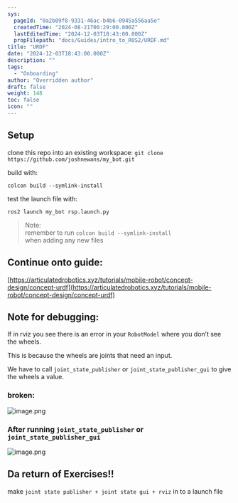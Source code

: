 ```yaml
---
sys:
  pageId: "0a2b09f8-9331-46ac-b4b6-0945a556aa5e"
  createdTime: "2024-08-21T00:29:00.000Z"
  lastEditedTime: "2024-12-03T18:43:00.000Z"
  propFilepath: "docs/Guides/intro_to_ROS2/URDF.md"
title: "URDF"
date: "2024-12-03T18:43:00.000Z"
description: ""
tags:
  - "Onboarding"
author: "Overridden author"
draft: false
weight: 148
toc: false
icon: ""
---
```


## Setup

clone this repo into an existing workspace:
`git clone https://github.com/joshnewans/my_bot.git`

build with:

`colcon build --symlink-install`

test the launch file with:

`ros2 launch my_bot rsp.launch.py`

> Note:  
> remember to run `colcon build --symlink-install`  
> when adding any new files

## Continue onto guide:

[https://articulatedrobotics.xyz/tutorials/mobile-robot/concept-design/concept-urdf](https://articulatedrobotics.xyz/tutorials/mobile-robot/concept-design/concept-urdf)

## Note for debugging:

If in rviz you see there is an error in your `RobotModel` where you don’t see the wheels.

This is because the wheels are joints that need an input. 

We have to call `joint_state_publisher` or `joint_state_publisher_gui` to give the wheels a value.

### broken:

![image.png](https://prod-files-secure.s3.us-west-2.amazonaws.com/d518164a-d88e-44d1-a4ee-3adb3bd8bce0/96a1d089-1f17-4dbf-8563-f2aef56a4d37/image.png?X-Amz-Algorithm=AWS4-HMAC-SHA256&X-Amz-Content-Sha256=UNSIGNED-PAYLOAD&X-Amz-Credential=ASIAZI2LB466YPDOI6XQ%2F20250214%2Fus-west-2%2Fs3%2Faws4_request&X-Amz-Date=20250214T200832Z&X-Amz-Expires=3600&X-Amz-Security-Token=IQoJb3JpZ2luX2VjEAwaCXVzLXdlc3QtMiJIMEYCIQCo92gDDDV5g1Y4U4ob7DwBI9aJBZfdpwDJyrJawE0AuQIhAIfkxegqMJCJj%2FdA8VUo0gE0P4o%2BpSvTXsu3CPUcys2YKv8DCDUQABoMNjM3NDIzMTgzODA1IgweA9GaGscrrWDFQO8q3AOukFSuq%2BUOQr8hWIdI2fEdbQ6AKBolKPGM00Li8ZxDhGJp%2FV2S%2FsjoFfOK%2FqhT5c1ZKITx4qzEhOlowLE1pKl66vG4rmK1M800Hmx9tz6SG%2FDCzUg1ksCvuwHqw1TEgHPwNOVaxcWKW8Mp4E1%2BJF%2FusA27ny0ZmK6YLdA4Mnv%2BFLe%2BTrM1IXJXycv0GeViQ0ZyS5W%2FKTUCXyllsGu8RZxpGNDmqgVTcNIkLdxbJ8vDKakf%2FyE8SSHC%2FGeLdCD7kKLSPmtP0D5yLTaenoFmIF0E6L3gaxsn7t1L63vhAEDCFBTEZCUAo11RanNPfMIYsofRdk5qwT%2FLlJYcKKYGhr7oEvMh4vqHsG0ckfUlxVvITB8p91bUmF32LfXL8%2Fim9b%2B3TWS3h5MXKklC8jF5TjXqUhrbUBaWk5O2PGFDCXqgiI926aAS0mTTfN%2F1WT0CpaYnmiKdrMY1D8PDKLwiXQ1zRjxHfFmd2QURc%2FT6oedkog4u7%2BFgL9AM8R8nRlaZyivQ81yXZC0MnqHJyRFx5%2B3gVlu3RhhvqYiJwpvWJgjhD342NOQqJfdRPPwoX6JL7EGojrm2AuGsDhEr9ifiHWCoSOvgpZoxAC4K7tyYsRxTjj2UJbDEH%2B%2BUPdpaXjC1tb69BjqkAdzMadQv3I8eoIHu5%2BWlvEDn210TpFhYFu4%2Ferd7Ls1JNX0tudJp%2FoTOBnur19ud6aV4jmxDlScDpuBpzVnewUYTX3Q2u8kS8C%2FaLh7Qd7Bo11T3ebL3BVKMavcWeiIkkbXEyamTjVa4pYp%2B%2BLAi3EmGFSzjXOEFZmxL%2B8rrzrZWohwjbB4z8e%2FfBCY9KDCq4ibvhM1mHQ5wO7kQzBY4N23WicYI&X-Amz-Signature=b033992598e4e12ad185e609e80f74da8c493d959027f35debfcd1bc240f39db&X-Amz-SignedHeaders=host&x-id=GetObject)

### After running `joint_state_publisher` or `joint_state_publisher_gui`

![image.png](https://prod-files-secure.s3.us-west-2.amazonaws.com/d518164a-d88e-44d1-a4ee-3adb3bd8bce0/130c99c7-1b0b-4031-9953-844fc3950ff4/image.png?X-Amz-Algorithm=AWS4-HMAC-SHA256&X-Amz-Content-Sha256=UNSIGNED-PAYLOAD&X-Amz-Credential=ASIAZI2LB466YPDOI6XQ%2F20250214%2Fus-west-2%2Fs3%2Faws4_request&X-Amz-Date=20250214T200832Z&X-Amz-Expires=3600&X-Amz-Security-Token=IQoJb3JpZ2luX2VjEAwaCXVzLXdlc3QtMiJIMEYCIQCo92gDDDV5g1Y4U4ob7DwBI9aJBZfdpwDJyrJawE0AuQIhAIfkxegqMJCJj%2FdA8VUo0gE0P4o%2BpSvTXsu3CPUcys2YKv8DCDUQABoMNjM3NDIzMTgzODA1IgweA9GaGscrrWDFQO8q3AOukFSuq%2BUOQr8hWIdI2fEdbQ6AKBolKPGM00Li8ZxDhGJp%2FV2S%2FsjoFfOK%2FqhT5c1ZKITx4qzEhOlowLE1pKl66vG4rmK1M800Hmx9tz6SG%2FDCzUg1ksCvuwHqw1TEgHPwNOVaxcWKW8Mp4E1%2BJF%2FusA27ny0ZmK6YLdA4Mnv%2BFLe%2BTrM1IXJXycv0GeViQ0ZyS5W%2FKTUCXyllsGu8RZxpGNDmqgVTcNIkLdxbJ8vDKakf%2FyE8SSHC%2FGeLdCD7kKLSPmtP0D5yLTaenoFmIF0E6L3gaxsn7t1L63vhAEDCFBTEZCUAo11RanNPfMIYsofRdk5qwT%2FLlJYcKKYGhr7oEvMh4vqHsG0ckfUlxVvITB8p91bUmF32LfXL8%2Fim9b%2B3TWS3h5MXKklC8jF5TjXqUhrbUBaWk5O2PGFDCXqgiI926aAS0mTTfN%2F1WT0CpaYnmiKdrMY1D8PDKLwiXQ1zRjxHfFmd2QURc%2FT6oedkog4u7%2BFgL9AM8R8nRlaZyivQ81yXZC0MnqHJyRFx5%2B3gVlu3RhhvqYiJwpvWJgjhD342NOQqJfdRPPwoX6JL7EGojrm2AuGsDhEr9ifiHWCoSOvgpZoxAC4K7tyYsRxTjj2UJbDEH%2B%2BUPdpaXjC1tb69BjqkAdzMadQv3I8eoIHu5%2BWlvEDn210TpFhYFu4%2Ferd7Ls1JNX0tudJp%2FoTOBnur19ud6aV4jmxDlScDpuBpzVnewUYTX3Q2u8kS8C%2FaLh7Qd7Bo11T3ebL3BVKMavcWeiIkkbXEyamTjVa4pYp%2B%2BLAi3EmGFSzjXOEFZmxL%2B8rrzrZWohwjbB4z8e%2FfBCY9KDCq4ibvhM1mHQ5wO7kQzBY4N23WicYI&X-Amz-Signature=6ee34c8d7d2ab1cc7a94ec2a72bc9b801de1eab52b99f976d2da156fa7353163&X-Amz-SignedHeaders=host&x-id=GetObject)

## Da return of Exercises!!

make `joint state publisher + joint state gui + rviz` in to a launch file

